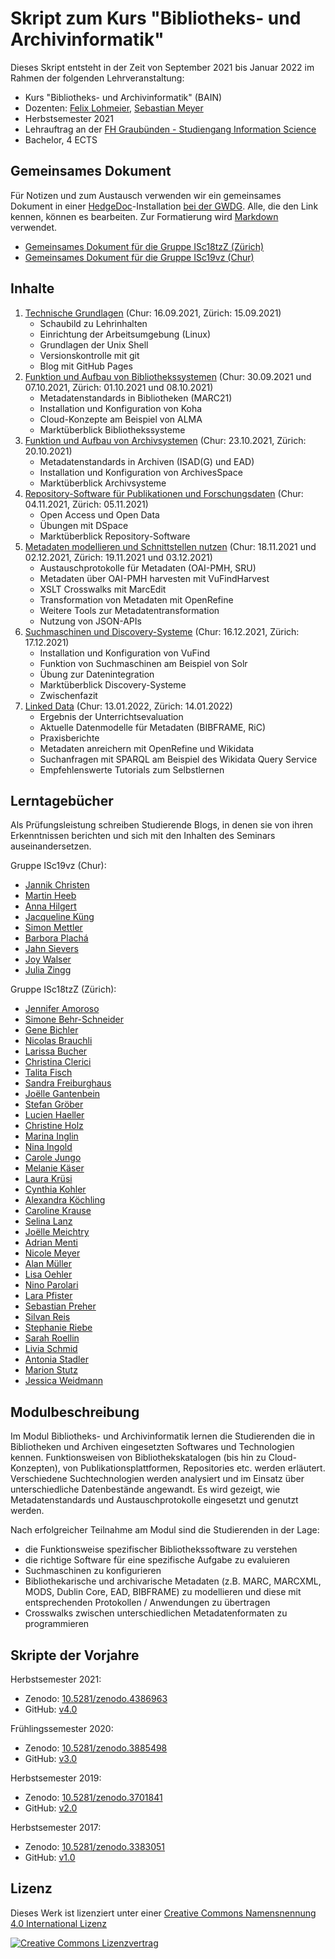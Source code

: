 # Skript zum Kurs "Bibliotheks- und Archivinformatik"

Dieses Skript entsteht in der Zeit von September 2021 bis Januar 2022 im Rahmen der folgenden Lehrveranstaltung:

- Kurs "Bibliotheks- und Archivinformatik" (BAIN)
- Dozenten: [Felix Lohmeier](http://felixlohmeier.de), [Sebastian Meyer](https://twitter.com/_meyse_/)
- Herbstsemester 2021
- Lehrauftrag an der [FH Graubünden - Studiengang Information Science](https://www.fhgr.ch/studium/bachelorangebot/wirtschaft-und-dienstleistung/information-science/)
- Bachelor, 4 ECTS

## Gemeinsames Dokument

Für Notizen und zum Austausch verwenden wir ein gemeinsames Dokument in einer [HedgeDoc](https://github.com/hedgedoc/hedgedoc)-Installation [bei der GWDG](https://pad.gwdg.de/). Alle, die den Link kennen, können es bearbeiten. Zur Formatierung wird [Markdown](https://www.markdownguide.org/basic-syntax/) verwendet.

* [Gemeinsames Dokument für die Gruppe ISc18tzZ (Zürich)](https://pad.gwdg.de/TI2mEmrgSbuQOP7nJsfoXg?both)
* [Gemeinsames Dokument für die Gruppe ISc19vz (Chur)](https://pad.gwdg.de/70W-kLf9T0iW-rGHvTq7tg?both)

## Inhalte

1. [Technische Grundlagen](01_technische-grundlagen.md) (Chur: 16.09.2021, Zürich: 15.09.2021)
   - Schaubild zu Lehrinhalten
   - Einrichtung der Arbeitsumgebung (Linux)
   - Grundlagen der Unix Shell
   - Versionskontrolle mit git
   - Blog mit GitHub Pages
2. [Funktion und Aufbau von Bibliothekssystemen](02_funktion-und-aufbau-von-bibliothekssystemen.md) (Chur: 30.09.2021 und 07.10.2021, Zürich: 01.10.2021 und 08.10.2021)
   - Metadatenstandards in Bibliotheken (MARC21)
   - Installation und Konfiguration von Koha
   - Cloud-Konzepte am Beispiel von ALMA
   - Marktüberblick Bibliothekssysteme
3. [Funktion und Aufbau von Archivsystemen](03_funktion-und-aufbau-von-archivsystemen.md) (Chur: 23.10.2021, Zürich: 20.10.2021)
   - Metadatenstandards in Archiven (ISAD(G) und EAD)
   - Installation und Konfiguration von ArchivesSpace
   - Marktüberblick Archivsysteme
4. [Repository-Software für Publikationen und Forschungsdaten](04_repository-software-fuer-publikationen-und-forschungsdaten.md) (Chur: 04.11.2021, Zürich: 05.11.2021)
   - Open Access und Open Data
   - Übungen mit DSpace
   - Marktüberblick Repository-Software
5. [Metadaten modellieren und Schnittstellen nutzen](05_metadaten-modellieren-und-schnittstellen-nutzen.md) (Chur: 18.11.2021 und 02.12.2021, Zürich: 19.11.2021 und 03.12.2021)
   - Austauschprotokolle für Metadaten (OAI-PMH, SRU)
   - Metadaten über OAI-PMH harvesten mit VuFindHarvest
   - XSLT Crosswalks mit MarcEdit
   - Transformation von Metadaten mit OpenRefine
   - Weitere Tools zur Metadatentransformation
   - Nutzung von JSON-APIs
6. [Suchmaschinen und Discovery-Systeme](06_suchmaschinen-und-discovery-systeme.md) (Chur: 16.12.2021, Zürich: 17.12.2021)
   - Installation und Konfiguration von VuFind
   - Funktion von Suchmaschinen am Beispiel von Solr
   - Übung zur Datenintegration
   - Marktüberblick Discovery-Systeme
   - Zwischenfazit
7. [Linked Data](07_linked-data.md) (Chur: 13.01.2022, Zürich: 14.01.2022)
   - Ergebnis der Unterrichtsevaluation
   - Aktuelle Datenmodelle für Metadaten (BIBFRAME, RiC)
   - Praxisberichte
   - Metadaten anreichern mit OpenRefine und Wikidata
   - Suchanfragen mit SPARQL am Beispiel des Wikidata Query Service
   - Empfehlenswerte Tutorials zum Selbstlernen

## Lerntagebücher

Als Prüfungsleistung schreiben Studierende Blogs, in denen sie von ihren Erkenntnissen berichten und sich mit den Inhalten des Seminars auseinandersetzen.

Gruppe ISc19vz (Chur):

* [Jannik Christen](https://tonytestimony.github.io/Lerntagebuch-BAIN/)
* [Martin Heeb](https://marhee48.github.io/Lerntagebuch-BAIN/)
* [Anna Hilgert](https://hilgeann.github.io/Lerntagebuch_BAIN/)
* [Jacqueline Küng](https://schaglin.github.io/Mein-Lerntagebuch/)
* [Simon Mettler](https://simon-mettler.github.io/lernblog-bain/)
* [Barbora Plachá](https://barboraplacha.github.io/Lerntagebuch/)
* [Jahn Sievers](https://jahnsievers.github.io/Lerntagebuch-BAIN/)
* [Joy Walser](https://joyrw.github.io/Lerntagebuch/)
* [Julia Zingg](https://jzingg.github.io/LerntagebuchBAIN_HS21/)

Gruppe ISc18tzZ (Zürich):

* [Jennifer Amoroso](https://saphirba.github.io/BAIN-Lerntagebuch/)
* [Simone Behr-Schneider](https://simonebehr.github.io/LerntagebuchBAIN/)
* [Gene Bichler](https://el-mongo-bongo.github.io/bain_lerntagebuch/)
* [Nicolas Brauchli](https://elslothboi.github.io/Lerntagebuch/)
* [Larissa Bucher](https://larri12.github.io/BAIN/)
* [Christina Clerici](https://momovasco.github.io/Lerntagebuch/)
* [Talita Fisch](https://ttly1.github.io/bain_gamora/)
* [Sandra Freiburghaus](https://fribsle.github.io/lerntagebuch/)
* [Joëlle Gantenbein](https://jogant.github.io/BAIN-Lerntagebuch/)
* [Stefan Gröber](https://groebestefan.github.io/LerntagebuchBAIN21/)
* [Lucien Haeller](http://lucienhaeller.com/lerntagebuch/)
* [Christine Holz](https://christineholz.github.io/bain_lerntagebuch/)
* [Marina Inglin](https://m-rina.github.io/lerntagebuch/)
* [Nina Ingold](https://uliqwe.github.io/BAINTagebuch/)
* [Carole Jungo](https://jungleca.github.io/Lerntagebuch_BAIN/)
* [Melanie Käser](https://melakae.github.io/bain_lerntagebuch/)
* [Laura Krüsi](https://sasquatchfromalaska.github.io/sasquatch_adventures/)
* [Cynthia Kohler](https://cynkoh.github.io/BAIN21_ck/)
* [Alexandra Köchling](https://alexandrakoechling.github.io/BAIN/)
* [Caroline Krause](https://ckfhgr.github.io/bain-lerntagebuch/)
* [Selina Lanz](https://slunz.github.io/Lerntagebuch-BAIN/)
* [Joëlle Meichtry](https://schoscho77.github.io/BAIN_Sloth-O-Nator/)
* [Adrian Menti](https://menti696.github.io/BAIN_Lerntagebuch_Adrian-Menti/)
* [Nicole Meyer](https://kekskaempferin.github.io/Lerntagebuch/)
* [Alan Müller](https://alanmueller.github.io/lerntagebuch/)
* [Lisa Oehler](https://lisaoehler.github.io/BAIN-Log/)
* [Nino Parolari](https://nony-git.github.io/my_lerntagebuch/)
* [Lara Pfister](https://larapfister.github.io/bain-lerntagebuch/)
* [Sebastian Preher](https://needforsleepundersheet2.github.io/BAIN_Lerntagebuch_3.0/)
* [Silvan Reis](https://riesling-silvan.github.io/Lerntagebuch/)
* [Stephanie Riebe](https://striebe.github.io/BAIN_Lerntagebuch/)
* [Sarah Roellin](https://sarahr177.github.io/BAIN-Lerntagebuch/)
* [Livia Schmid](https://livelchen.github.io/LerntagebuchLiviaSchmid/)
* [Antonia Stadler](https://tonydamager.github.io/BAIN/)
* [Marion Stutz](https://stutzmarion.github.io/Lerntagebuch_BAIN/)
* [Jessica Weidmann](https://luaynara.github.io/Lerntagebuch-BAIN-HS2021/)

## Modulbeschreibung

Im Modul Bibliotheks- und Archivinformatik lernen die Studierenden die in Bibliotheken und Archiven eingesetzten Softwares und Technologien kennen. Funktionsweisen von Bibliothekskatalogen (bis hin zu Cloud-Konzepten), von Publikationsplattformen, Repositories etc. werden erläutert. Verschiedene Suchtechnologien werden analysiert und im Einsatz über unterschiedliche Datenbestände angewandt. Es wird gezeigt, wie Metadatenstandards und Austauschprotokolle eingesetzt und genutzt werden.

Nach erfolgreicher Teilnahme am Modul sind die Studierenden in der Lage:

* die Funktionsweise spezifischer Bibliothekssoftware zu verstehen
* die richtige Software für eine spezifische Aufgabe zu evaluieren
* Suchmaschinen zu konfigurieren
* Bibliothekarische und archivarische Metadaten (z.B. MARC, MARCXML, MODS, Dublin Core, EAD, BIBFRAME) zu modellieren und diese mit entsprechenden Protokollen / Anwendungen zu übertragen
* Crosswalks zwischen unterschiedlichen Metadatenformaten zu programmieren

## Skripte der Vorjahre

Herbstsemester 2021:

* Zenodo: [10.5281/zenodo.4386963](https://doi.org/10.5281/zenodo.4386963)
* GitHub: [v4.0](https://github.com/felixlohmeier/bibliotheks-und-archivinformatik/releases/tag/v4.0)

Frühlingssemester 2020:

* Zenodo: [10.5281/zenodo.3885498](https://doi.org/10.5281/zenodo.3885498)
* GitHub: [v3.0](https://github.com/felixlohmeier/bibliotheks-und-archivinformatik/releases/tag/v3.0)

Herbstsemester 2019:

* Zenodo: [10.5281/zenodo.3701841](https://doi.org/10.5281/zenodo.3701841)
* GitHub: [v2.0](https://github.com/felixlohmeier/bibliotheks-und-archivinformatik/releases/tag/v2.0)

Herbstsemester 2017:

* Zenodo: [10.5281/zenodo.3383051](https://doi.org/10.5281/zenodo.3383051)
* GitHub: [v1.0](https://github.com/felixlohmeier/bibliotheks-und-archivinformatik/releases/tag/v1.0)

## Lizenz

Dieses Werk ist lizenziert unter einer [Creative Commons Namensnennung 4.0 International Lizenz](http://creativecommons.org/licenses/by/4.0/)

[![Creative Commons Lizenzvertrag](images/cc-by-88x31.png)](http://creativecommons.org/licenses/by/4.0/)
